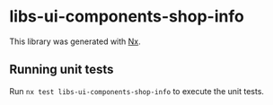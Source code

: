 # libs-ui-components-shop-info

This library was generated with [Nx](https://nx.dev).

## Running unit tests

Run `nx test libs-ui-components-shop-info` to execute the unit tests.
